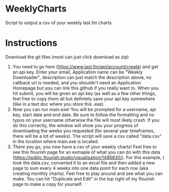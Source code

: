# WeeklyCharts
 Script to output a csv of your weekly last.fm charts

# Instructions
Download the git files (most can just click download as zip)
 1. You need to go here (https://www.last.fm/api/account/create) and get an api key.  Enter your email, Application name can be "Weekly Downloader", description can just match the description above, no callback url is needed, and you shouldn't need an Application Homepage but you can link this github if you really want to.  When you hit submit, you will be given an api key (as well as a few other things, feel free to copy them all but defintely save your api key somewhere (like in a text doc where you store this .exe).
 2. Now you can run main.exe! You will be prompted for a username, api key, start date and end date.  Be sure to follow the formatting and no typos on your username otherwise the file will most likely crash.  If you do this correctly, the window will show you your progress of downloading the weeks you requested (for several year timeframes, there will be a lot of weeks).  The script will save a csv called "data.csv" in the location where main.exe is located.
 3. There you go, you now have a csv of your weekly charts! Feel free to see this flourish page for an exmaple of what you can do with this data (https://public.flourish.studio/visualisation/1486830/). For this example, I took the data.csv, converted it to an excel file and then added a new page to sum every 4 weeks into one data point for each row (aka creating monthly charts). Feel free to play around and see what you can make. You can hit "Duplicate and Edit" in the top right of my flourish page to make a copy for yourself.
